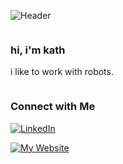 <!-- top section  -->

![Header](nora.gif)
<div style="width: 100%; overflow: hidden;">
  <h3>hi, i'm kath</h3>
  <p>i like to work with robots.</p>
</div>

### Connect with Me

[![LinkedIn](https://img.shields.io/badge/-LinkedIn-blue?style=flat-square&logo=linkedin&logoColor=white&link=https://www.linkedin.com/in/katherine-valerio-2514241a2/)](https://www.linkedin.com/in/katherine-valerio-2514241a2/)

[![My Website](https://img.shields.io/badge/-Website-333333?style=flat-square&logo=google-chrome&logoColor=white&link=https://inokomi.github.io)](https://inokomi.github.io)

